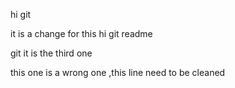 hi git 

it is a change for this hi git readme

git it is the third one

this one is a wrong one ,this line need to be cleaned